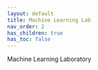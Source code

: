 ```yaml
---
layout: default
title: Machine Learning Lab
nav_order: 2
has_children: true
has_toc: false
---
```

Machine Learning Laboratory
